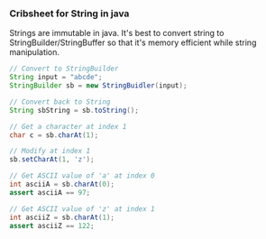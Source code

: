 
### Cribsheet for String in java

Strings are immutable in java. It's best to convert string to StringBuilder/StringBuffer so that it's memory efficient while string manipulation.

```java
// Convert to StringBuilder
String input = "abcde";
StringBuilder sb = new StringBuidler(input);

// Convert back to String
String sbString = sb.toString();

// Get a character at index 1
char c = sb.charAt(1);

// Modify at index 1
sb.setCharAt(1, 'z');

// Get ASCII value of 'a' at index 0
int asciiA = sb.charAt(0); 
assert asciiA == 97;

// Get ASCII value of 'z' at index 1
int asciiZ = sb.charAt(1); 
assert asciiZ == 122;
```


